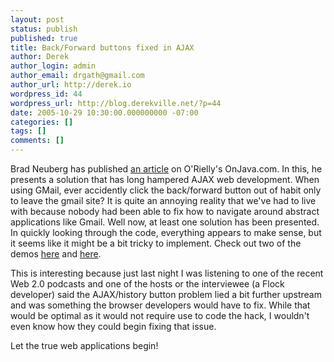 ```yaml
---
layout: post
status: publish
published: true
title: Back/Forward buttons fixed in AJAX
author: Derek
author_login: admin
author_email: drgath@gmail.com
author_url: http://derek.io
wordpress_id: 44
wordpress_url: http://blog.derekville.net/?p=44
date: 2005-10-29 10:30:00.000000000 -07:00
categories: []
tags: []
comments: []
---
```

Brad Neuberg has published [an article](http://www.onjava.com/pub/a/onjava/2005/10/26/ajax-handling-bookmarks-and-back-button.html?page=1) on O'Rielly's OnJava.com. In this, he presents a solution that has long hampered AJAX web development. When using GMail, ever accidently click the back/forward button out of habit only to leave the gmail site? It is quite an annoying reality that we've had to live with because nobody had been able to fix how to navigate around abstract applications like Gmail. Well now, at least one solution has been presented. In quickly looking through the code, everything appears to make sense, but it seems like it might be a bit tricky to implement. Check out two of the demos [here](http://www.onjava.com/onjava/2005/10/26/examples/examples/simple/simple.html) and [here](http://www.onjava.com/onjava/2005/10/26/examples/examples/oreillymail/oreillymail.html#section:allmail).

This is interesting because just last night I was listening to one of the recent Web 2.0 podcasts and one of the hosts or the interviewee (a Flock developer) said the AJAX/history button problem lied a bit further upstream and was something the browser developers would have to fix.  While that would be optimal as it would not require use to code the hack, I wouldn't even know how they could begin fixing that issue.

Let the true web applications begin!
